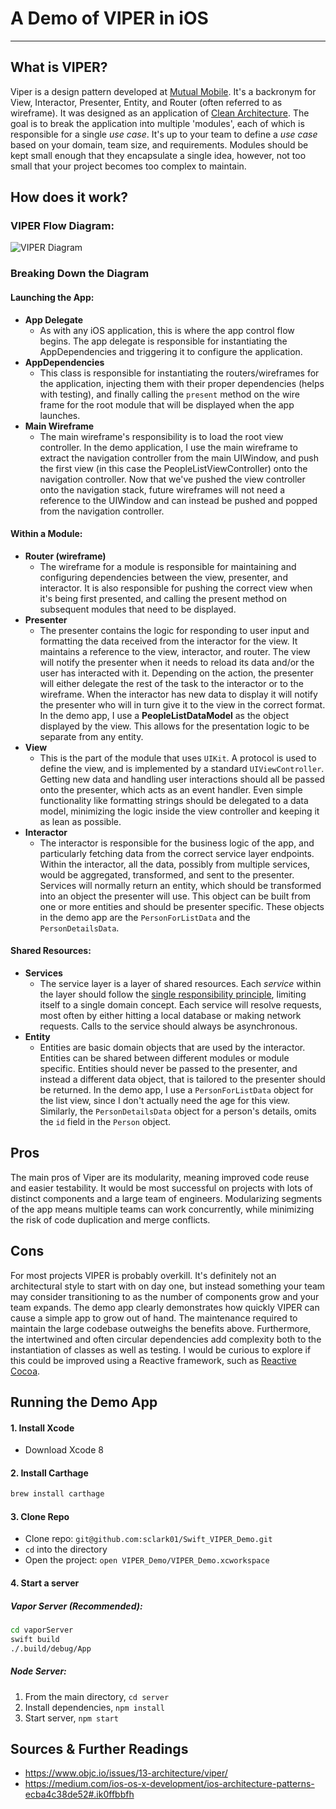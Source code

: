 # A Demo of VIPER in iOS
---

## What is VIPER?
Viper is a design pattern developed at [Mutual Mobile](https://github.com/mutualmobile/). It's a backronym for View, Interactor, Presenter, Entity, and Router (often referred to as wireframe). It was designed as an application of [Clean Architecture](https://8thlight.com/blog/uncle-bob/2012/08/13/the-clean-architecture.html). The goal is to break the application into multiple 'modules', each of which is responsible for a single *use case*. It's up to your team to define a *use case* based on your domain, team size, and requirements. Modules should be kept small enough that they encapsulate a single idea, however, not too small that your project becomes too complex to maintain.
## How does it work?
### VIPER Flow Diagram:
![VIPER Diagram](https://raw.githubusercontent.com/sclark01/Swift_VIPER_Demo/master/viper_wireframe.png "VIPER Diagram")
### Breaking Down the Diagram
#### Launching the App:
* __App Delegate__
    * As with any iOS application, this is where the app control flow begins. The app delegate is responsible for instantiating the AppDependencies and triggering it to configure the application.
* __AppDependencies__
    * This class is responsible for instantiating the routers/wireframes for the application, injecting them with their proper dependencies (helps with testing), and finally calling the `present` method on the wire frame for the root module that will be displayed when the app launches.
* __Main Wireframe__
    * The main wireframe's responsibility is to load the root view controller. In the demo application, I use the main wireframe to extract the navigation controller from the main UIWindow, and push the first view (in this case the PeopleListViewController) onto the navigation controller. Now that we've pushed the view controller onto the navigation stack, future wireframes will not need a reference to the UIWindow and can instead be pushed and popped from the navigation controller.

#### Within a Module:
* __Router (wireframe)__
    * The wireframe for a module is responsible for maintaining and configuring dependencies between the view, presenter, and interactor. It is also responsible for pushing the correct view when it's being first presented, and calling the present method on subsequent modules that need to be displayed.
* __Presenter__
    * The presenter contains the logic for responding to user input and formatting the data received from the interactor for the view. It maintains a reference to the view, interactor, and router. The view will notify the presenter when it needs to reload its data and/or the user has interacted with it. Depending on the action, the presenter will either delegate the rest of the task to the interactor or to the wireframe. When the interactor has new data to display it will notify the presenter who will in turn give it to the view in the correct format. In the demo app, I use a __PeopleListDataModel__ as the object displayed by the view. This allows for the presentation logic to be separate from any entity.
* __View__
    *  This is the part of the module that uses `UIKit`. A protocol is used to define the view, and is implemented by a standard `UIViewController`. Getting new data and handling user interactions should all be passed onto the presenter, which acts as an event handler. Even simple functionality like formatting strings should be delegated to a data model, minimizing the logic inside the view controller and keeping it as lean as possible.
* __Interactor__
    * The interactor is responsible for the business logic of the app, and particularly fetching data from the correct service layer endpoints. Within the interactor, all the data, possibly from multiple services, would be aggregated, transformed, and sent to the presenter. Services will normally return an entity, which should be transformed into an object the presenter will use. This object can be built from one or more entities and should be presenter specific. These objects in the demo app are the `PersonForListData` and the `PersonDetailsData`.

#### Shared Resources:
* __Services__
    * The service layer is a layer of shared resources. Each _service_ within the layer should follow the [single responsibility principle](https://en.wikipedia.org/wiki/Single_responsibility_principle), limiting itself to a single domain concept. Each service will resolve requests, most often by either hitting a local database or making network requests. Calls to the service should always be asynchronous.
* __Entity__
    * Entities are basic domain objects that are used by the interactor. Entities can be shared between different modules or module specific. Entities should never be passed to the presenter, and instead a different data object, that is tailored to the presenter should be returned. In the demo app, I use a `PersonForListData` object for the list view, since I don't actually need the age for this view. Similarly, the `PersonDetailsData` object for a person's details, omits the `id` field in the `Person` object.

## Pros
The main pros of Viper are its modularity, meaning improved code reuse and easier testability. It would be most successful on projects with lots of distinct components and a large team of engineers. Modularizing segments of the app means multiple teams can work concurrently, while minimizing the risk of code duplication and merge conflicts.

## Cons
For most projects VIPER is probably overkill. It's definitely not an architectural style to start with on day one, but instead something your team may consider transitioning to as the number of components grow and your team expands. The demo app clearly demonstrates how quickly VIPER can cause a simple app to grow out of hand. The maintenance required to maintain the large codebase outweighs the benefits above. Furthermore, the intertwined and often circular dependencies add complexity both to the instantiation of classes as well as testing. I would be curious to explore if this could be improved using a Reactive framework, such as [Reactive Cocoa](https://github.com/ReactiveCocoa/ReactiveCocoa).

## Running the Demo App

#### 1. Install Xcode
* Download Xcode 8

#### 2. Install Carthage

```bash
brew install carthage
```

#### 3. Clone Repo
* Clone repo: `git@github.com:sclark01/Swift_VIPER_Demo.git`
* `cd` into the directory
* Open the project: `open VIPER_Demo/VIPER_Demo.xcworkspace`

#### 4. Start a  server

##### Vapor Server (Recommended):
```bash
cd vaporServer
swift build
./.build/debug/App
```

##### Node Server:
1. From the main directory, `cd server`
2. Install dependencies, `npm install`
3. Start server, `npm start`

## Sources & Further Readings
- https://www.objc.io/issues/13-architecture/viper/
- https://medium.com/ios-os-x-development/ios-architecture-patterns-ecba4c38de52#.ik0ffbbfh

